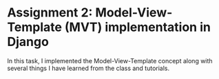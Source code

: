 # Assignment 2: Model-View-Template (MVT) implementation in Django
In this task, I implemented the Model-View-Template concept along with several things I have learned from the class and tutorials.
